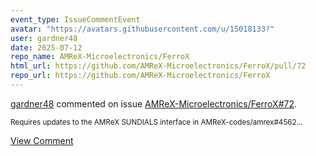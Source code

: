 ```yaml
---
event_type: IssueCommentEvent
avatar: "https://avatars.githubusercontent.com/u/15018133?"
user: gardner48
date: 2025-07-12
repo_name: AMReX-Microelectronics/FerroX
html_url: https://github.com/AMReX-Microelectronics/FerroX/pull/72
repo_url: https://github.com/AMReX-Microelectronics/FerroX
---
```


<a href='https://github.com/gardner48' target='_blank'>gardner48</a> commented on issue <a href='https://github.com/AMReX-Microelectronics/FerroX/pull/72' target='_blank'>AMReX-Microelectronics/FerroX#72</a>.

<small>Requires updates to the AMReX SUNDIALS interface in AMReX-codes/amrex#4562...</small>

<a href='https://github.com/AMReX-Microelectronics/FerroX/pull/72' target='_blank'>View Comment</a>